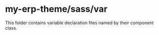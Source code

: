 # my-erp-theme/sass/var

This folder contains variable declaration files named by their component class.
